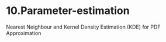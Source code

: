 # 10.Parameter-estimation
Nearest Neighbour and Kernel Density Estimation (KDE) for PDF Approximation
